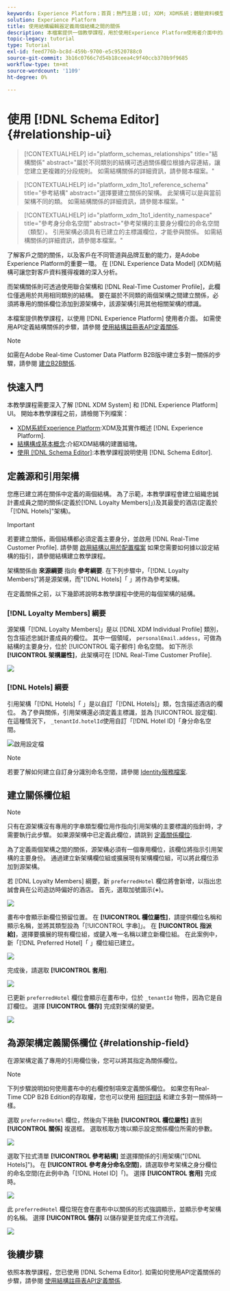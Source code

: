 ```yaml
---
keywords: Experience Platform；首頁；熱門主題；UI; XDM; XDM系統；體驗資料模型；體驗資料模型；體驗資料模型；資料模型；結構編輯器；結構編輯器；結構；結構；結構；建立；關係；關係；參考；參考；
solution: Experience Platform
title: 使用結構編輯器定義兩個結構之間的關係
description: 本檔案提供一個教學課程，用於使用Experience Platform使用者介面中的結構編輯器定義兩個結構之間的關係。
topic-legacy: tutorial
type: Tutorial
exl-id: feed776b-bc8d-459b-9700-e5c9520788c0
source-git-commit: 3b16c0766c7d54b18ceea4c9f40ccb370b9f9685
workflow-type: tm+mt
source-wordcount: '1109'
ht-degree: 0%

---
```


# 使用 [!DNL Schema Editor] {#relationship-ui}

>[!CONTEXTUALHELP]
>id="platform_schemas_relationships"
>title="結構關係"
>abstract="屬於不同類別的結構可透過關係欄位根據內容連結，讓您建立更複雜的分段規則。 如需結構關係的詳細資訊，請參閱本檔案。"

>[!CONTEXTUALHELP]
>id="platform_xdm_1to1_reference_schema"
>title="參考結構"
>abstract="選擇要建立關係的架構。 此架構可以是與當前架構不同的類。 如需結構關係的詳細資訊，請參閱本檔案。"

>[!CONTEXTUALHELP]
>id="platform_xdm_1to1_identity_namespace"
>title="參考身分命名空間"
>abstract="參考架構的主要身分欄位的命名空間（類型）。 引用架構必須具有已建立的主標識欄位，才能參與關係。 如需結構關係的詳細資訊，請參閱本檔案。"

了解客戶之間的關係，以及客戶在不同管道與品牌互動的能力，是Adobe Experience Platform的重要一環。 在 [!DNL Experience Data Model] (XDM)結構可讓您對客戶資料獲得複雜的深入分析。

而架構關係則可透過使用聯合架構和 [!DNL Real-Time Customer Profile]，此欄位僅適用於共用相同類別的結構。 要在屬於不同類的兩個架構之間建立關係，必須將專用的關係欄位添加到源架構中，該源架構引用其他相關架構的標識。

本檔案提供教學課程，以使用 [!DNL Experience Platform] 使用者介面。 如需使用API定義結構關係的步驟，請參閱 [使用結構註冊表API定義關係](relationship-api.md).

>[!NOTE]
>
>如需在Adobe Real-time Customer Data Platform B2B版中建立多對一關係的步驟，請參閱 [建立B2B關係](./relationship-b2b.md).

## 快速入門

本教學課程需要深入了解 [!DNL XDM System] 和 [!DNL Experience Platform] UI。 開始本教學課程之前，請檢閱下列檔案：

* [XDM系統Experience Platform](../home.md):XDM及其實作概述 [!DNL Experience Platform].
* [結構構成基本概念](../schema/composition.md):介紹XDM結構的建置組塊。
* [使用 [!DNL Schema Editor]](create-schema-ui.md):本教學課程說明使用 [!DNL Schema Editor].

## 定義源和引用架構

您應已建立將在關係中定義的兩個結構。 為了示範，本教學課程會建立組織忠誠計畫成員之間的關係(定義於[!DNL Loyalty Members]」)及其最愛的酒店(定義於「[!DNL Hotels]&quot;架構)。

>[!IMPORTANT]
>
>若要建立關係，兩個結構都必須定義主要身分，並啟用 [!DNL Real-Time Customer Profile]. 請參閱 [啟用結構以用於配置檔案](./create-schema-ui.md#profile) 如果您需要如何據以設定結構的指引，請參閱結構建立教學課程。

架構關係由 **來源綱要** 指向 **參考綱要**. 在下列步驟中，「[!DNL Loyalty Members]&quot;將是源架構，而&quot;[!DNL Hotels]「 」將作為參考架構。

在定義關係之前，以下幾節將說明本教學課程中使用的每個架構的結構。

### [!DNL Loyalty Members] 綱要

源架構「[!DNL Loyalty Members]」是以 [!DNL XDM Individual Profile] 類別，包含描述忠誠計畫成員的欄位。 其中一個領域， `personalEmail.addess`，可做為結構的主要身分，位於 [!UICONTROL 電子郵件] 命名空間。 如下所示 **[!UICONTROL 架構屬性]**，此架構可在 [!DNL Real-Time Customer Profile].

![](../images/tutorials/relationship/loyalty-members.png)

### [!DNL Hotels] 綱要

引用架構「[!DNL Hotels]「 」是以自訂「[!DNL Hotels]」類，包含描述酒店的欄位。 為了參與關係，引用架構還必須定義主標識，並為 [!UICONTROL 設定檔]. 在這種情況下， `_tenantId.hotelId`使用自訂「[!DNL Hotel ID]「身分命名空間。

![啟用設定檔](../images/tutorials/relationship/hotels.png)

>[!NOTE]
>
>若要了解如何建立自訂身分識別命名空間，請參閱 [Identity服務檔案](../../identity-service/namespaces.md#manage-namespaces).

## 建立關係欄位組

>[!NOTE]
>
>只有在源架構沒有專用的字串類型欄位用作指向引用架構的主要標識的指針時，才需要執行此步驟。 如果源架構中已定義此欄位，請跳到 [定義關係欄位](#relationship-field).

為了定義兩個架構之間的關係，源架構必須有一個專用欄位，該欄位將指示引用架構的主要身份。 通過建立新架構欄位組或擴展現有架構欄位組，可以將此欄位添加到源架構。

若 [!DNL Loyalty Members] 綱要，新 `preferredHotel` 欄位將會新增，以指出忠誠會員在公司造訪時偏好的酒店。 首先，選取加號圖示(**+**)。

![](../images/tutorials/relationship/loyalty-add-field.png)

畫布中會顯示新欄位預留位置。 在 **[!UICONTROL 欄位屬性]**，請提供欄位名稱和顯示名稱，並將其類型設為「[!UICONTROL 字串]」。 在 **[!UICONTROL 指派給]**，選擇要擴展的現有欄位組，或鍵入唯一名稱以建立新欄位組。 在此案例中，新「[!DNL Preferred Hotel]「 」欄位組已建立。

![](../images/tutorials/relationship/relationship-field-details.png)

完成後，請選取 **[!UICONTROL 套用]**.

![](../images/tutorials/relationship/relationship-field-apply.png)

已更新 `preferredHotel` 欄位會顯示在畫布中，位於 `_tenantId` 物件，因為它是自訂欄位。 選擇 **[!UICONTROL 儲存]** 完成對架構的變更。

![](../images/tutorials/relationship/relationship-field-save.png)

## 為源架構定義關係欄位 {#relationship-field}

在源架構定義了專用的引用欄位後，您可以將其指定為關係欄位。

>[!NOTE]
>
>下列步驟說明如何使用畫布中的右欄控制項來定義關係欄位。 如果您有Real-Time CDP B2B Edition的存取權，您也可以使用 [相同對話](./relationship-b2b.md#relationship-field) 和建立多對一關係時一樣。

選取 `preferredHotel` 欄位，然後向下捲動 **[!UICONTROL 欄位屬性]** 直到 **[!UICONTROL 關係]** 複選框。 選取核取方塊以顯示設定關係欄位所需的參數。

![](../images/tutorials/relationship/relationship-checkbox.png)

選取下拉式清單 **[!UICONTROL 參考結構]** 並選擇關係的引用架構(&quot;[!DNL Hotels]&quot;)。 在 **[!UICONTROL 參考身分命名空間]**，請選取參考架構之身分欄位的命名空間(在此例中為「[!DNL Hotel ID]「)。 選擇 **[!UICONTROL 套用]** 完成時。

![](../images/tutorials/relationship/reference-schema-id-namespace.png)

此 `preferredHotel` 欄位現在會在畫布中以關係的形式強調顯示，並顯示參考架構的名稱。 選擇 **[!UICONTROL 儲存]** 以儲存變更並完成工作流程。

![](../images/tutorials/relationship/relationship-save.png)

## 後續步驟

依照本教學課程，您已使用 [!DNL Schema Editor]. 如需如何使用API定義關係的步驟，請參閱 [使用結構註冊表API定義關係](relationship-api.md).
